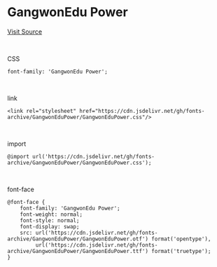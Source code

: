 # GangwonEdu Power

[Visit Source](https://blog.naver.com/happygwedu/221897547714)

&nbsp;

CSS

```
font-family: 'GangwonEdu Power';
```

&nbsp;

link

```
<link rel="stylesheet" href="https://cdn.jsdelivr.net/gh/fonts-archive/GangwonEduPower/GangwonEduPower.css"/>
```

&nbsp;

import

```
@import url('https://cdn.jsdelivr.net/gh/fonts-archive/GangwonEduPower/GangwonEduPower.css');
```

&nbsp;

font-face

```
@font-face {
    font-family: 'GangwonEdu Power';
    font-weight: normal;
    font-style: normal;
    font-display: swap;
    src: url('https://cdn.jsdelivr.net/gh/fonts-archive/GangwonEduPower/GangwonEduPower.otf') format('opentype'),
         url('https://cdn.jsdelivr.net/gh/fonts-archive/GangwonEduPower/GangwonEduPower.ttf') format('truetype');
}
```
